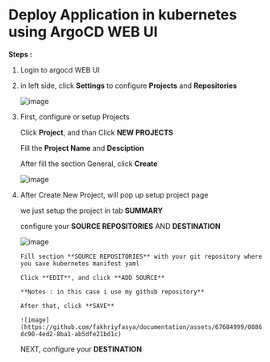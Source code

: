 # Deploy Application in kubernetes using ArgoCD WEB UI

**Steps :**

1. Login to argocd WEB UI

2. in left side, click **Settings** to configure **Projects** and **Repositories**

   ![image](https://github.com/fakhriyfasya/documentation/assets/67684999/e1ec0766-6700-4355-88d7-67e840ebd632)

3. First, configure or setup Projects

   Click **Project**, and than Click **NEW PROJECTS**

   Fill the **Project Name** and **Desciption**

   After fill the section General, click **Create**

   ![image](https://github.com/fakhriyfasya/documentation/assets/67684999/85a82208-b2fc-4f20-954f-3c741c77bf9f)

4. After Create New Project, will pop up setup project page

   we just setup the project in tab **SUMMARY**

   configure your **SOURCE REPOSITORIES** AND **DESTINATION**

   ![image](https://github.com/fakhriyfasya/documentation/assets/67684999/85a8f226-f0f1-45f2-beb1-b3eede4baa19)

   ```
   Fill section **SOURCE REPOSITORIES** with your git repository where you save kubernetes manifest yaml

   Click **EDIT**, and click **ADD SOURCE**

   **Notes : in this case i use my github repository**

   After that, click **SAVE**

   ![image](https://github.com/fakhriyfasya/documentation/assets/67684999/08868a09-dc90-4ed2-8ba1-ab5dfe21bd1c)
   ```

   NEXT, configure your **DESTINATION**

   

   
